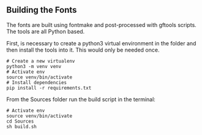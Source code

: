 ## Building the Fonts

The fonts are built using fontmake and post-processed with gftools scripts. The tools are all Python based. 

First, is necessary to create a python3 virtual environment in the folder and then install the tools into it. This would only be needed once.

```
# Create a new virtualenv
python3 -m venv venv
# Activate env
source venv/bin/activate
# Install dependencies
pip install -r requirements.txt
```


From the Sources folder run the build script in the terminal:

```
# Activate env
source venv/bin/activate
cd Sources
sh build.sh
```
